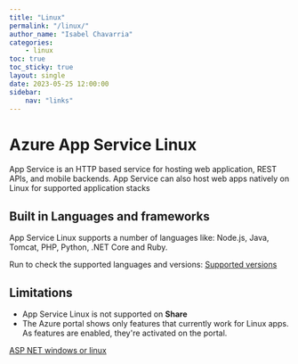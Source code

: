 ```yaml
---
title: "Linux"
permalink: "/linux/"
author_name: "Isabel Chavarria"
categories:
    - linux 
toc: true
toc_sticky: true
layout: single
date: 2023-05-25 12:00:00
sidebar: 
    nav: "links"
---
```




# Azure App Service Linux

App Service is an HTTP based service for hosting web application, REST APIs, and mobile backends. App Service can also host web apps natively on Linux for supported application stacks

## Built in Languages and frameworks

App Service Linux supports a number of languages like: Node.js, Java, Tomcat, PHP, Python, .NET Core and Ruby. 

Run to check the supported languages and versions:
[Supported versions](https://learn.microsoft.com/en-us/cli/azure/webapp?view=azure-cli-latest#az-webapp-list-runtimes)

## Limitations
 - App Service Linux is not supported on **Share**
 - The Azure portal shows only features that currently work for Linux apps. As features are enabled, they're activated on the portal.

[ASP NET windows or linux](https://learn.microsoft.com/en-us/azure/app-service/quickstart-dotnetcore?tabs=netframework48&pivots=development-environment-vs)